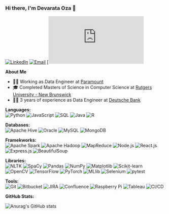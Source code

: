 ### Hi there, I'm Devarata Oza 👋


[![LinkedIn](https://img.shields.io/badge/LinkedIn--_.svg?style=social&logo=linkedin&link=https://www.linkedin.com/in/devarata/)](https://www.linkedin.com/in/devarata/)
[![Email](https://img.shields.io/badge/Email--_.svg?style=social&logo=gmail&link=mailto:do309@rutgers.edu)](mailto:do309@rutgers.edu)
[![Resume](https://github.com/devarata/devarata/files/15204093/Devarata_Oza_DE_R.pdf)



**About Me**
- 🧑‍💻 Working as Data Engineer at [Paramount](https://www.paramount.com/) 
- 🎓 Completed Masters of Science in Computer Science at [Rutgers University - New Brunswick](https://www.rutgers.edu/)
- 🧑‍💻 3 years of experience as Data Engineer at [Deutsche Bank](https://country.db.com/usa/?language_id=1&kid=usa.redirect-en.shortcut)

**Languages:**<br>
![Python](https://img.shields.io/badge/-Python-3776AB?logo=python&logoColor=white&style=flat-square)
![JavaScript](https://img.shields.io/badge/-JavaScript-F7DF1E?logo=javascript&logoColor=white&style=flat-square)
![SQL](https://img.shields.io/badge/-SQL-4479A1?logo=postgresql&logoColor=white&style=flat-square)
![Java](https://img.shields.io/badge/-Java-007396?logo=java&logoColor=white&style=flat-square)
![R](https://img.shields.io/badge/-R-Color?style=flat-square&logo=r&logoColor=white)

**Databases:**<br>
![Apache Hive](https://img.shields.io/badge/-Apache%20Hive-FDEE21?style=flat-square&logo=apachehive&logoColor=black)
![Oracle](https://img.shields.io/badge/-Oracle-F80000?style=flat-square&logo=oracle&logoColor=white)
![MySQL](https://img.shields.io/badge/-MySQL-4479A1?style=flat-square&logo=mysql&logoColor=white)
![MongoDB](https://img.shields.io/badge/-MongoDB-47A248?style=flat-square&logo=mongodb&logoColor=white)

**Framekworks:**<br>
![Apache Spark](https://img.shields.io/badge/-Apache%20Spark-E25A1C?style=flat-square&logo=apache-spark&logoColor=white)
![Apache Hadoop](https://img.shields.io/badge/-Apache%20Hadoop-FF7F17?style=flat-square&logo=apache-hadoop&logoColor=white)
![MapReduce](https://img.shields.io/badge/-MapReduce-FF7F17?style=flat-square&logo=apache&logoColor=white)
![Node.js](https://img.shields.io/badge/-Node.js-339933?style=flat-square&logo=node.js&logoColor=white)
![React.js](https://img.shields.io/badge/-React.js-61DAFB?style=flat-square&logo=react&logoColor=black)
![Express.js](https://img.shields.io/badge/-Express.js-000000?style=flat-square&logo=express&logoColor=white)
![BeautifulSoup](https://img.shields.io/badge/-BeautifulSoup-FFD43B?style=flat-square&logo=python&logoColor=white)

**Libraries:**<br>
![NLTK](https://img.shields.io/badge/-NLTK-3C873A?style=flat-square&logo=nltk&logoColor=white)
![SpaCy](https://img.shields.io/badge/-spaCy-09A3D5?style=flat-square&logo=spacy&logoColor=white)
![Pandas](https://img.shields.io/badge/-Pandas-150458?style=flat-square&logo=pandas&logoColor=white)
![NumPy](https://img.shields.io/badge/-NumPy-013243?style=flat-square&logo=numpy&logoColor=white)
![Matplotlib](https://img.shields.io/badge/-Matplotlib-11557C?style=flat-square&logo=python&logoColor=white)
![Scikit-learn](https://img.shields.io/badge/-scikit--learn-F7931E?style=flat-square&logo=scikit-learn&logoColor=white)
![OpenCV](https://img.shields.io/badge/-OpenCV-5C3EE8?style=flat-square&logo=opencv&logoColor=white)
![TensorFlow](https://img.shields.io/badge/-TensorFlow-FF6F00?style=flat-square&logo=tensorflow&logoColor=white)
![PyTorch](https://img.shields.io/badge/-PyTorch-EE4C2C?style=flat-square&logo=pytorch&logoColor=white)
![MLlib](https://img.shields.io/badge/-MLlib-E25A1C?style=flat-square&logo=apache-spark&logoColor=white)
![Selenium](https://img.shields.io/badge/-Selenium-43B02A?style=flat-square&logo=selenium&logoColor=white)
![pytest](https://img.shields.io/badge/-pytest-0A9EDC?style=flat-square&logo=python&logoColor=white)

**Tools:**<br>
![Git](https://img.shields.io/badge/-Git-F05032?style=flat-square&logo=git&logoColor=white)
![Bitbucket](https://img.shields.io/badge/-Bitbucket-0052CC?style=flat-square&logo=bitbucket&logoColor=white)
![JIRA](https://img.shields.io/badge/-JIRA-0052CC?style=flat-square&logo=jira&logoColor=white)
![Confluence](https://img.shields.io/badge/-Confluence-172B4D?style=flat-square&logo=confluence&logoColor=white)
![Raspberry Pi](https://img.shields.io/badge/-Raspberry%20Pi-C51A4A?style=flat-square&logo=raspberry-pi&logoColor=white)
![Tableau](https://img.shields.io/badge/-Tableau-E97627?style=flat-square&logo=tableau&logoColor=white)
![CI/CD](https://img.shields.io/badge/-CI%2FCD-4DC71F?style=flat-square&logo=jenkins&logoColor=white)

**GitHub Stats:**<br>

![Anurag's GitHub stats](https://github-readme-stats.vercel.app/api?username=devarata&show_icons=true&theme=onedark)












<!--
**devarata/devarata** is a ✨ _special_ ✨ repository because its `README.md` (this file) appears on your GitHub profile.

Here are some ideas to get you started:

- 🔭 I’m currently working on ...
- 🌱 I’m currently learning ...
- 👯 I’m looking to collaborate on ...
- 🤔 I’m looking for help with ...
- 💬 Ask me about ...
- 📫 How to reach me: ...
- 😄 Pronouns: ...
- ⚡ Fun fact: ...
-->
